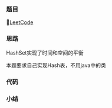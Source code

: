 ### 题目

🔗[LeetCode](https://leetcode-cn.com/problems/design-hashset/)

### 思路

HashSet实现了时间和空间的平衡

本题要求自己实现Hash表，不用java中的类

### 代码



### 小结